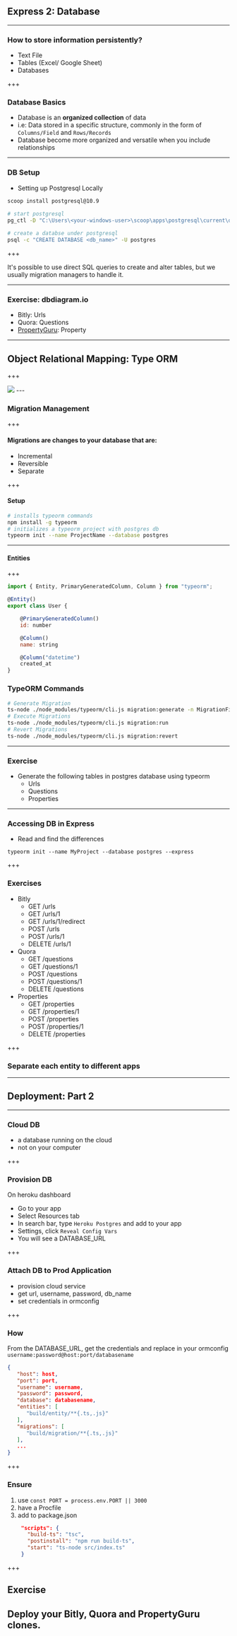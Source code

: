 ## Express 2: Database

---

### How to store information persistently?
- Text File
- Tables (Excel/ Google Sheet)
- Databases

+++

### Database Basics
- Database is an **organized collection** of data
- i.e: Data stored in a specific structure, commonly in the form of `Columns/Field` and `Rows/Records`
- Database become more organized and versatile when you include relationships

---

### DB Setup
- Setting up Postgresql Locally
```bash
scoop install postgresql@10.9
 
# start postgresql
pg_ctl -D "C:\Users\<your-windows-user>\scoop\apps\postgresql\current\data" -l logfile start

# create a databse under postgresql
psql -c "CREATE DATABASE <db_name>" -U postgres
```

+++

It's possible to use direct SQL queries to create and alter tables, but we usually migration managers to handle it.

---

### Exercise: dbdiagram.io
- Bitly: Urls
- Quora: Questions
- [PropertyGuru](https://www.propertyguru.com.my): Property

---

## Object Relational Mapping: Type ORM

+++

<img src="https://kroki.io/mermaid/svg/eNpNjksOgkAQRPeeonauuAALFobExISoxAsMQ4NjhMHuHom3d5jgp7f9XlUJPQKNlkpnejbDBvEO5mnEsps0K4rLa6JjXeXYk6I1atCxH9A2CV2_iCBOXrRnkhznQOxIUO7QeQb7OZnJ-FDIFuebXplJFnArsP4ehlGgHr65kVUYVXZNUJL_0iXgNzVHTRo4eqs0O73Gman5DSCoTLU=">
---

### Migration Management

+++

#### Migrations are changes to your database that are:
- Incremental
- Reversible
- Separate

+++

#### Setup
```bash
# installs typeorm commands
npm install -g typeorm
# initializes a typeorm project with postgres db
typeorm init --name ProjectName --database postgres
```

---

#### Entities

+++

```js
import { Entity, PrimaryGeneratedColumn, Column } from "typeorm";

@Entity()
export class User {

    @PrimaryGeneratedColumn()
    id: number

    @Column()
    name: string

    @Column("datetime")
    created_at
}
```

### TypeORM Commands
```bash
# Generate Migration
ts-node ./node_modules/typeorm/cli.js migration:generate -n MigrationFileName
# Execute Migrations
ts-node ./node_modules/typeorm/cli.js migration:run
# Revert Migrations
ts-node ./node_modules/typeorm/cli.js migration:revert
```

---

### Exercise
- Generate the following tables in postgres database using typeorm
    - Urls
    - Questions
    - Properties

--- 

### Accessing DB in Express
- Read and find the differences
```
typeorm init --name MyProject --database postgres --express
```

+++

### Exercises
- Bitly
    - GET /urls
    - GET /urls/1
    - GET /urls/1/redirect
    - POST /urls
    - POST /urls/1
    - DELETE /urls/1
- Quora
    - GET /questions
    - GET /questions/1
    - POST /questions
    - POST /questions/1
    - DELETE /questions
- Properties
    - GET /properties
    - GET /properties/1
    - POST /properties
    - POST /properties/1
    - DELETE /properties

+++

### Separate each entity to different apps

---

## Deployment: Part 2

---

### Cloud DB
- a database running on the cloud
- not on your computer

+++

### Provision DB
On heroku dashboard
- Go to your app
- Select Resources tab
- In search bar, type `Heroku Postgres` and add to your app
- Settings, click `Reveal Config Vars`
- You will see a DATABASE_URL

+++

### Attach DB to Prod Application
- provision cloud service
- get url, username, password, db_name
- set credentials in ormconfig

+++

### How
From the DATABASE_URL, get the credentials and replace in your ormconfig
`username:password@host:port/databasename`
```json
{
   "host": host,
   "port": port,
   "username": username,
   "password": password,
   "database": databasename,
   "entities": [
      "build/entity/**{.ts,.js}"
   ],
   "migrations": [
      "build/migration/**{.ts,.js}"
   ],
   ...
}
```

+++

### Ensure
1. use `const PORT = process.env.PORT || 3000`
2. have a Procfile
3. add to package.json
   ```json 
    "scripts": {
      "build-ts": "tsc",
      "postinstall": "npm run build-ts",
      "start": "ts-node src/index.ts"
    }
   ```

+++

## Exercise
Deploy your Bitly, Quora and PropertyGuru clones.
---




